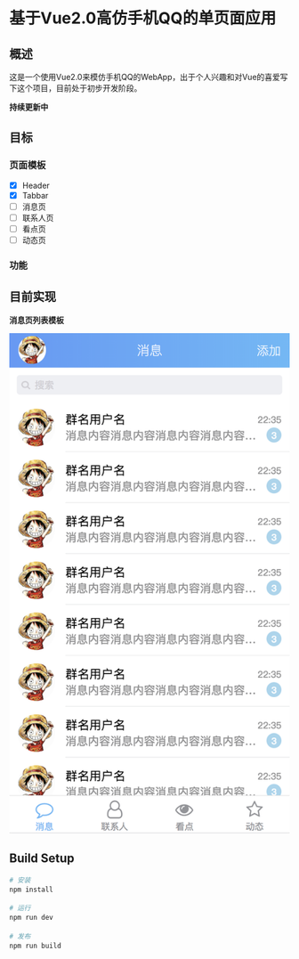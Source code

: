 # 基于Vue2.0高仿手机QQ的单页面应用

## 概述

这是一个使用Vue2.0来模仿手机QQ的WebApp，出于个人兴趣和对Vue的喜爱写下这个项目，目前处于初步开发阶段。

**持续更新中**


## 目标

### 页面模板
- [x]  Header
- [x]  Tabbar
- [ ]  消息页
- [ ]  联系人页
- [ ]  看点页
- [ ]  动态页

### 功能

## 目前实现

**消息页列表模板**

![消息页列表模板](./static/message.png)


## Build Setup

``` bash
# 安装
npm install

# 运行
npm run dev

# 发布
npm run build
